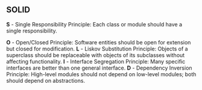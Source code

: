 ## SOLID

**S** - Single Responsibility Principle: Each class or module should have a single responsibility.


**O** - Open/Closed Principle: Software entities should be open for extension but closed for modification.
**L** - Liskov Substitution Principle: Objects of a superclass should be replaceable with objects of its subclasses without affecting functionality.
**I** - Interface Segregation Principle: Many specific interfaces are better than one general interface.
**D** - Dependency Inversion Principle: High-level modules should not depend on low-level modules; both should depend on abstractions.